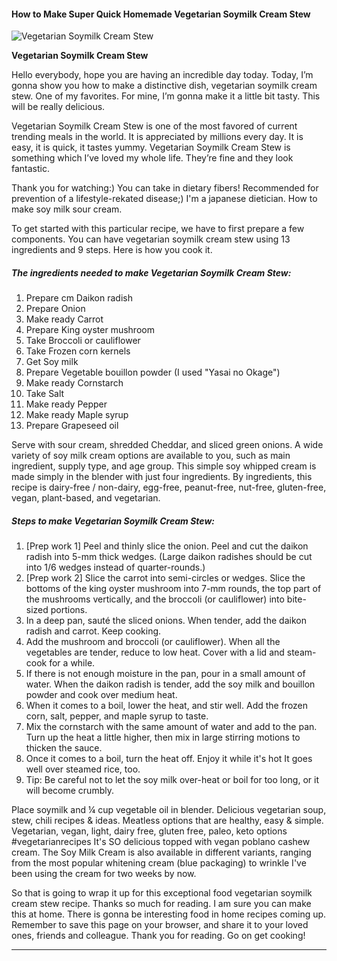             

#### How to Make Super Quick Homemade Vegetarian Soymilk Cream Stew

![Vegetarian Soymilk Cream Stew](https://img-global.cpcdn.com/recipes/5369870230224896/751x532cq70/vegetarian-soymilk-cream-stew-recipe-main-photo.jpg)

**Vegetarian Soymilk Cream Stew**

Hello everybody, hope you are having an incredible day today. Today, I’m gonna show you how to make a distinctive dish, vegetarian soymilk cream stew. One of my favorites. For mine, I’m gonna make it a little bit tasty. This will be really delicious.

Vegetarian Soymilk Cream Stew is one of the most favored of current trending meals in the world. It is appreciated by millions every day. It is easy, it is quick, it tastes yummy. Vegetarian Soymilk Cream Stew is something which I’ve loved my whole life. They’re fine and they look fantastic.

Thank you for watching:) You can take in dietary fibers! Recommended for prevention of a lifestyle-rekated disease;) I'm a japanese dietician. How to make soy milk sour cream.

To get started with this particular recipe, we have to first prepare a few components. You can have vegetarian soymilk cream stew using 13 ingredients and 9 steps. Here is how you cook it.

##### The ingredients needed to make Vegetarian Soymilk Cream Stew:

1.  Prepare cm Daikon radish
2.  Prepare Onion
3.  Make ready Carrot
4.  Prepare King oyster mushroom
5.  Take Broccoli or cauliflower
6.  Take Frozen corn kernels
7.  Get Soy milk
8.  Prepare Vegetable bouillon powder (I used "Yasai no Okage")
9.  Make ready Cornstarch
10.  Take Salt
11.  Make ready Pepper
12.  Make ready Maple syrup
13.  Prepare Grapeseed oil

Serve with sour cream, shredded Cheddar, and sliced green onions. A wide variety of soy milk cream options are available to you, such as main ingredient, supply type, and age group. This simple soy whipped cream is made simply in the blender with just four ingredients. By ingredients, this recipe is dairy-free / non-dairy, egg-free, peanut-free, nut-free, gluten-free, vegan, plant-based, and vegetarian.

##### Steps to make Vegetarian Soymilk Cream Stew:

1.  \[Prep work 1\] Peel and thinly slice the onion. Peel and cut the daikon radish into 5-mm thick wedges. (Large daikon radishes should be cut into 1/6 wedges instead of quarter-rounds.)
2.  \[Prep work 2\] Slice the carrot into semi-circles or wedges. Slice the bottoms of the king oyster mushroom into 7-mm rounds, the top part of the mushrooms vertically, and the broccoli (or cauliflower) into bite-sized portions.
3.  In a deep pan, sauté the sliced onions. When tender, add the daikon radish and carrot. Keep cooking.
4.  Add the mushroom and broccoli (or cauliflower). When all the vegetables are tender, reduce to low heat. Cover with a lid and steam-cook for a while.
5.  If there is not enough moisture in the pan, pour in a small amount of water. When the daikon radish is tender, add the soy milk and bouillon powder and cook over medium heat.
6.  When it comes to a boil, lower the heat, and stir well. Add the frozen corn, salt, pepper, and maple syrup to taste.
7.  Mix the cornstarch with the same amount of water and add to the pan. Turn up the heat a little higher, then mix in large stirring motions to thicken the sauce.
8.  Once it comes to a boil, turn the heat off. Enjoy it while it's hot It goes well over steamed rice, too.
9.  Tip: Be careful not to let the soy milk over-heat or boil for too long, or it will become crumbly.

Place soymilk and ¼ cup vegetable oil in blender. Delicious vegetarian soup, stew, chili recipes & ideas. Meatless options that are healthy, easy & simple. Vegetarian, vegan, light, dairy free, gluten free, paleo, keto options #vegetarianrecipes It's SO delicious topped with vegan poblano cashew cream. The Soy Milk Cream is also available in different variants, ranging from the most popular whitening cream (blue packaging) to wrinkle I've been using the cream for two weeks by now.

So that is going to wrap it up for this exceptional food vegetarian soymilk cream stew recipe. Thanks so much for reading. I am sure you can make this at home. There is gonna be interesting food in home recipes coming up. Remember to save this page on your browser, and share it to your loved ones, friends and colleague. Thank you for reading. Go on get cooking!

* * *